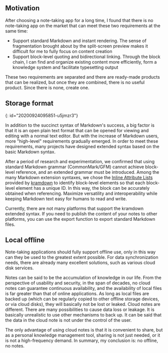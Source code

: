 ## Motivation

After choosing a note-taking app for a long time, I found that there is no note-taking app on the market that can meet these two requirements at the same time:

* Support standard Markdown and instant rendering. The sense of fragmentation brought about by the split-screen preview makes it difficult for me to fully focus on content creation
* Support block-level quoting and bidirectional linking. Through the block chain, I can find and organize existing content more efficiently, form a knowledge system and facilitate typesetting output

These two requirements are separated and there are ready-made products that can be realized, but once they are combined, there is no useful product. Since there is none, create one.

## Storage format
{: id="20200924095851-u5jmzr3"}

In addition to the succinct syntax of Markdown's success, a big factor is that it is an open plain text format that can be opened for viewing and editing with a normal text editor. But with the increase of Markdown users, more "high-level" requirements gradually emerged. In order to meet these requirements, many projects have designed extended syntax based on the basic Markdown syntax.

After a period of research and experimentation, we confirmed that using standard Markdown grammar (CommonMark/GFM) cannot achieve block-level reference, and an extended grammar must be introduced. Among the many Markdown extension syntaxes, we chose the [Inline Attribute Lists](https://kramdown.gettalong.org/syntax.html#inline-attribute-lists) provided by [kramdown](https://kramdown.gettalong.org) to identify block-level elements so that each block-level element has a unique ID. In this way, the block can be accurately obtained when referencing. Maximize versatility and interoperability while keeping Markdown text easy for humans to read and write.

Currently, there are not many platforms that support the kramdown extended syntax. If you need to publish the content of your notes to other platforms, you can use the export function to export standard Markdown files.

## Local offline

Note-taking applications should fully support offline use, only in this way can they be used to the greatest extent possible. For data synchronization needs, there are already many excellent solutions, such as various cloud disk services.

Notes can be said to be the accumulation of knowledge in our life. From the perspective of usability and security, in the span of decades, no cloud notes can guarantee continuous availability, and the availability of local files is far greater than that of online applications. As long as local files are backed up (which can be regularly copied to other offline storage devices, or via cloud disks), they will basically not be lost or leaked. Cloud notes are different. There are many possibilities to cause data loss or leakage. It is basically unrealistic to use other mechanisms to back up. It can be said that the data in the cloud note is not under the control of the user.

The only advantage of using cloud notes is that it is convenient to share, but as a personal knowledge management tool, sharing is not just needed, or it is not a high-frequency demand. In summary, my conclusion is: no offline, no notes.
